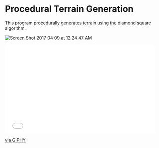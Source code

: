 # Procedural Terrain Generation
This program procedurally generates terrain using the diamond square algorithm.

<a href="https://ibb.co/ddTqrQ"><img src="https://preview.ibb.co/cFKwWQ/Screen_Shot_2017_04_09_at_12_24_47_AM.png" alt="Screen Shot 2017 04 09 at 12 24 47 AM" border="0" /></a>

<iframe src="//giphy.com/embed/3o7bu03w8hdiOR233W" width="480" height="282" frameBorder="0" class="giphy-embed" allowFullScreen></iframe><p><a href="https://giphy.com/gifs/3o7bu03w8hdiOR233W">via GIPHY</a></p>
